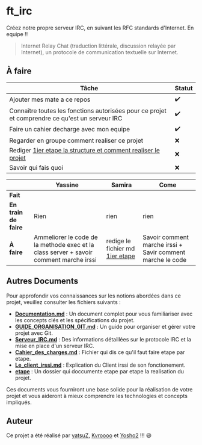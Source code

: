 # ft_irc

Créez notre propre serveur IRC, en suivant les RFC standards d'Internet. En equipe !!

> Internet Relay Chat (traduction littérale, discussion relayée par Internet), un protocole de communication textuelle sur Internet.

## À faire

| Tâche | Statut |
|-------|--------|
| Ajouter mes mate a ce repos | ✔️ |
| Connaître toutes les fonctions autorisées pour ce projet et comprendre ce qu'est un serveur IRC | ✔️ |
| Faire un cahier decharge avec mon equipe | ✔️ |
| Regarder en groupe comment realiser ce projet | ❌ |
| Rediger [1ier etape la structure et comment realiser le projet](./documentation/etape/1_Organiser_la_structure.md) | ❌ |
| Savoir qui fais quoi | ❌ |

|                       | Yassine                   | Samira                    | Come                       |
|-----------------------|---------------------------|---------------------------|---------------------------|
| **Fait**              |           |                           |                           |
| **En train de faire** | Rien                      | rien                      | rien                      |
| **À faire**           |  Ammeliorer le code de la methode exec et la class server + savoir comment marche irssi | redige le fichier md [1ier etape](./documentation/etape/1_Organiser_la_structure.md) | Savoir comment marche irssi + Savir comment marche le code |

## Autres Documents

Pour approfondir vos connaissances sur les notions abordées dans ce projet, veuillez consulter les fichiers suivants :

- **[Documentation.md](./documentation/Documentation.md)** : Un document complet pour vous familiariser avec les concepts clés et les spécifications du projet.
- **[GUIDE_ORGANISATION_GIT.md](./documentation/GUIDE_ORGANISATION_GIT.md)** : Un guide pour organiser et gérer votre projet avec Git.
- **[Serveur_IRC.md](./documentation/Serveur_IRC.md)** : Des informations détaillées sur le protocole IRC et la mise en place d'un serveur IRC.
- **[Cahier_des_charges.md](./documentation/Cahier_des_charges.md)** : Fichier qui dis ce qu'il faut faire etape par etape.
- **[Le_client_irssi.md](./documentation/Le_client_irssi.md)** : Explication du Client irssi de son fonctionement.
- **[etape](./documentation/etape)** : Un dossier qui doccumente etape par etape la realisation du projet.

Ces documents vous fourniront une base solide pour la réalisation de votre projet et vous aideront à mieux comprendre les technologies et concepts impliqués.

## Auteur

Ce projet a été réalisé par [yatsuZ](https://github.com/yatsuZ), [Kvroooo](https://github.com/Kvroooo) et [Yosho2](https://github.com/Yosho2) !!! :smiley:
 